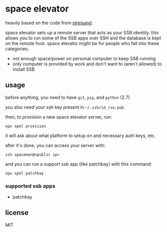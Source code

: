 # space elevator

heavily based on the code from [streisand](https://github.com/StreisandEffect/streisand).

space elevator sets up a remote server that acts as your SSB identity. this allows you to run some of the SSB apps over SSH and the database is kept on the remote host. space elevator might be for people who fall into these categories:

- not enough space/power on personal computer to keep SSB running
- only computer is provided by work and don't want to (aren't allowed) to install SSB

## usage
before anything, you need to have `git`, `pip`, and `python` (2.7)

you also need your ssh key present in `~/.ssh/id_rsa.pub`.

then, to provision a new space elevator server, run:

```shell
npx spel provision
```

it will ask about what platform to setup on and necessary auth keys, etc.

after it's done, you can access your server with:

```shell
ssh spaceman@<public ip>
```

and you can run a support ssb app (like patchbay) with this command:

```shell
npx spel patchbay
```

### supported ssb apps
- patchbay

## license
MIT
